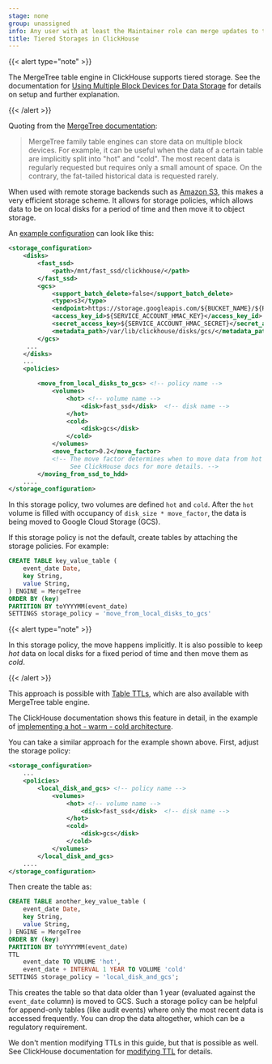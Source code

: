 ```yaml
---
stage: none
group: unassigned
info: Any user with at least the Maintainer role can merge updates to this content. For details, see https://docs.gitlab.com/ee/development/development_processes.html#development-guidelines-review.
title: Tiered Storages in ClickHouse
---
```


{{< alert type="note" >}}

The MergeTree table engine in ClickHouse supports tiered storage.
See the documentation for [Using Multiple Block Devices for Data Storage](https://clickhouse.com/docs/en/engines/table-engines/mergetree-family/mergetree#table_engine-mergetree-multiple-volumes)
for details on setup and further explanation.

{{< /alert >}}

Quoting from the [MergeTree documentation](https://clickhouse.com/docs/en/engines/table-engines/mergetree-family/mergetree#table_engine-mergetree-multiple-volumes):

<!-- vale gitlab_base.Simplicity = NO -->

> MergeTree family table engines can store data on multiple block devices. For example,
> it can be useful when the data of a certain table are implicitly split into "hot" and "cold".
> The most recent data is regularly requested but requires only a small amount of space.
> On the contrary, the fat-tailed historical data is requested rarely.

<!-- vale gitlab_base.Simplicity = YES -->

When used with remote storage backends such as
[Amazon S3](https://clickhouse.com/docs/en/engines/table-engines/mergetree-family/mergetree#table_engine-mergetree-s3),
this makes a very efficient storage scheme. It allows for storage policies, which
allows data to be on local disks for a period of time and then move it to object storage.

An [example configuration](https://clickhouse.com/docs/en/engines/table-engines/mergetree-family/mergetree#table_engine-mergetree-multiple-volumes_configure) can look like this:

```xml
<storage_configuration>
    <disks>
        <fast_ssd>
            <path>/mnt/fast_ssd/clickhouse/</path>
        </fast_ssd>
        <gcs>
            <support_batch_delete>false</support_batch_delete>
            <type>s3</type>
            <endpoint>https://storage.googleapis.com/${BUCKET_NAME}/${ROOT_FOLDER}/</endpoint>
            <access_key_id>${SERVICE_ACCOUNT_HMAC_KEY}</access_key_id>
            <secret_access_key>${SERVICE_ACCOUNT_HMAC_SECRET}</secret_access_key>
            <metadata_path>/var/lib/clickhouse/disks/gcs/</metadata_path>
        </gcs>
     ...
    </disks>
    ...
    <policies>

        <move_from_local_disks_to_gcs> <!-- policy name -->
            <volumes>
                <hot> <!-- volume name -->
                    <disk>fast_ssd</disk>  <!-- disk name -->
                </hot>
                <cold>
                    <disk>gcs</disk>
                </cold>
            </volumes>
            <move_factor>0.2</move_factor>
            <!-- The move factor determines when to move data from hot volume to cold.
                 See ClickHouse docs for more details. -->
        </moving_from_ssd_to_hdd>
    ....
</storage_configuration>
```

In this storage policy, two volumes are defined `hot` and `cold`. After the `hot` volume is filled with occupancy of `disk_size * move_factor`, the data is being moved to Google Cloud Storage (GCS).

If this storage policy is not the default, create tables by attaching the storage policies. For example:

```sql
CREATE TABLE key_value_table (
    event_date Date,
    key String,
    value String,
) ENGINE = MergeTree
ORDER BY (key)
PARTITION BY toYYYYMM(event_date)
SETTINGS storage_policy = 'move_from_local_disks_to_gcs'
```

{{< alert type="note" >}}

In this storage policy, the move happens implicitly. It is also possible to keep
_hot_ data on local disks for a fixed period of time and then move them as _cold_.

{{< /alert >}}

This approach is possible with
[Table TTLs](https://clickhouse.com/docs/en/engines/table-engines/mergetree-family/mergetree#mergetree-table-ttl),
which are also available with MergeTree table engine.

The ClickHouse documentation shows this feature in detail, in the example of
[implementing a hot - warm - cold architecture](https://clickhouse.com/docs/en/guides/developer/ttl#implementing-a-hotwarmcold-architecture).

You can take a similar approach for the example shown above. First, adjust the storage policy:

```xml
<storage_configuration>
    ...
    <policies>
        <local_disk_and_gcs> <!-- policy name -->
            <volumes>
                <hot> <!-- volume name -->
                    <disk>fast_ssd</disk>  <!-- disk name -->
                </hot>
                <cold>
                    <disk>gcs</disk>
                </cold>
            </volumes>
        </local_disk_and_gcs>
    ....
</storage_configuration>
```

Then create the table as:

```sql
CREATE TABLE another_key_value_table (
    event_date Date,
    key String,
    value String,
) ENGINE = MergeTree
ORDER BY (key)
PARTITION BY toYYYYMM(event_date)
TTL
    event_date TO VOLUME 'hot',
    event_date + INTERVAL 1 YEAR TO VOLUME 'cold'
SETTINGS storage_policy = 'local_disk_and_gcs';
```

This creates the table so that data older than 1 year (evaluated against the
`event_date` column) is moved to GCS. Such a storage policy can be helpful for append-only
tables (like audit events) where only the most recent data is accessed frequently.
You can drop the data altogether, which can be a regulatory requirement.

We don't mention modifying TTLs in this guide, but that is possible as well.
See ClickHouse documentation for
[modifying TTL](https://clickhouse.com/docs/en/sql-reference/statements/alter/ttl#modify-ttl)
for details.
